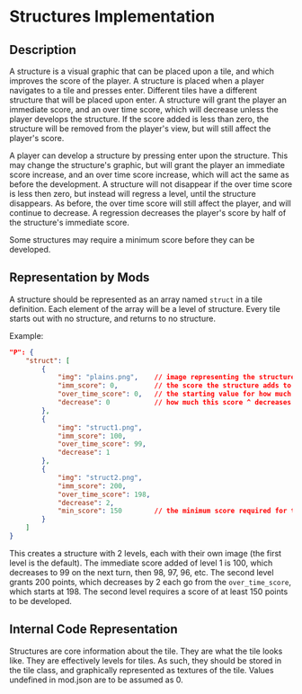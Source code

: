 # Structures Implementation

## Description

A structure is a visual graphic that can be placed upon a tile, and which improves the score of the player. A structure is placed when a player navigates to a tile and presses enter. Different tiles have a different structure that will be placed upon enter. A structure will grant the player an immediate score, and an over time score, which will decrease unless the player develops the structure. If the score added is less than zero, the structure will be removed from the player's view, but will still affect the player's score.

A player can develop a structure by pressing enter upon the structure. This may change the structure's graphic, but will grant the player an immediate score increase, and an over time score increase, which will act the same as before the development. A structure will not disappear if the over time score is less then zero, but instead will regress a level, until the structure disappears. As before, the over time score will still affect the player, and will continue to decrease. A regression decreases the player's score by half of the structure's immediate score.

Some structures may require a minimum score before they can be developed.

## Representation by Mods

A structure should be represented as an array named `struct` in a tile definition. Each element of the array will be a level of structure. Every tile starts out with no structure, and returns to no structure.

Example:

```json
"P": {
    "struct": [
        {
            "img": "plains.png",    // image representing the structure
            "imm_score": 0,         // the score the structure adds to the game when first created
            "over_time_score": 0,   // the starting value for how much the score changes each loop
            "decrease": 0           // how much this score ^ decreases
        },
        {
            "img": "struct1.png",
            "imm_score": 100,
            "over_time_score": 99,
            "decrease": 1
        },
        {
            "img": "struct2.png",
            "imm_score": 200,
            "over_time_score": 198,
            "decrease": 2,
            "min_score": 150        // the minimum score required for this structure to be built.
        }
    ]
}
```

This creates a structure with 2 levels, each with their own image (the first level is the default). The immediate score added of level 1 is 100, which decreases to 99 on the next turn, then 98, 97, 96, etc. The second level grants 200 points, which decreases by 2 each go from the `over_time_score`, which starts at 198. The second level requires a score of at least 150 points to be developed.

## Internal Code Representation

Structures are core information about the tile. They are what the tile looks like. They are effectively levels for tiles. As such, they should be stored in the tile class, and graphically represented as textures of the tile. Values undefined in mod.json are to be assumed as 0.